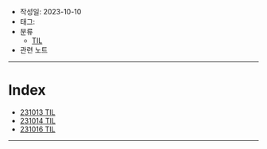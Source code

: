 - 작성일: 2023-10-10
- 태그: 
- 분류
    - [TIL](../../../../임시노트/TIL.md)
- 관련 노트

---

# Index

- [231013 TIL](231013%20TIL.md)
- [231014 TIL](231014%20TIL.md)
- [231016 TIL](231016%20TIL.md)

---
